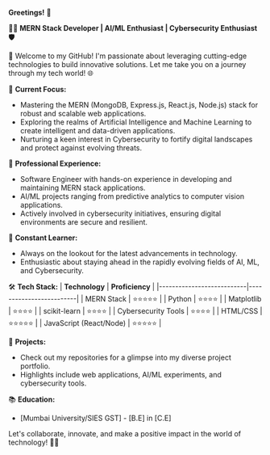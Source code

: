 **Greetings!** 👋

👨‍💻 **MERN Stack Developer | AI/ML Enthusiast | Cybersecurity Enthusiast 🛡️**

🚀 Welcome to my GitHub! I'm passionate about leveraging cutting-edge technologies to build innovative solutions. Let me take you on a journey through my tech world! 🌐

🔭 **Current Focus:**
- Mastering the MERN (MongoDB, Express.js, React.js, Node.js) stack for robust and scalable web applications.
- Exploring the realms of Artificial Intelligence and Machine Learning to create intelligent and data-driven applications.
- Nurturing a keen interest in Cybersecurity to fortify digital landscapes and protect against evolving threats.

💼 **Professional Experience:**
- Software Engineer with hands-on experience in developing and maintaining MERN stack applications.
- AI/ML projects ranging from predictive analytics to computer vision applications.
- Actively involved in cybersecurity initiatives, ensuring digital environments are secure and resilient.

🌱 **Constant Learner:**
- Always on the lookout for the latest advancements in technology.
- Enthusiastic about staying ahead in the rapidly evolving fields of AI, ML, and Cybersecurity.

🛠️ **Tech Stack:**
| **Technology**            | **Proficiency**         |
|---------------------------|-------------------------|
| MERN Stack                | ⭐️⭐️⭐️⭐️⭐️            |
| Python                    | ⭐️⭐️⭐️⭐️              |
| Matplotlib                | ⭐️⭐️⭐️⭐️              |
| scikit-learn              | ⭐️⭐️⭐️⭐️              |
| Cybersecurity Tools       | ⭐️⭐️⭐️⭐️              |
| HTML/CSS                  | ⭐️⭐️⭐️⭐️⭐️            |
| JavaScript (React/Node)   | ⭐️⭐️⭐️⭐️⭐️           |

🚧 **Projects:**
- Check out my repositories for a glimpse into my diverse project portfolio.
- Highlights include web applications, AI/ML experiments, and cybersecurity tools.

📚 **Education:**
- [Mumbai University/SIES GST] - [B.E] in [C.E]



Let's collaborate, innovate, and make a positive impact in the world of technology! 🚀✨

